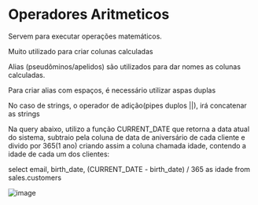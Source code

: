 # Operadores Aritmeticos
Servem para executar operações matemáticos. 

Muito utilizado para criar colunas calculadas

Alias (pseudôminos/apelidos) são utilizados para dar nomes as colunas calculadas. 

Para criar alias com espaços, é necessário utilizar aspas duplas

No caso de strings, o operador de adição(pipes duplos ||), irá concatenar as strings

Na query abaixo, utilizo a função CURRENT_DATE que retorna a data atual do sistema, 
subtraio pela coluna de data de aniversário de cada cliente e divido por 365(1 ano)
criando assim a coluna chamada idade, contendo a idade de cada um dos clientes:

select
    email,
    birth_date,
    (CURRENT_DATE - birth_date) / 365 as idade
    from sales.customers


![image](https://github.com/jucafernando/operadores-aritmeticos/assets/21082881/84c033ca-8292-4690-a321-97a7f8dc7dca)

 


    
